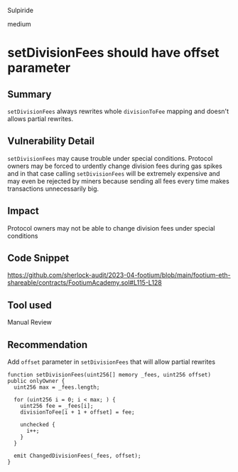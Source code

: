 Sulpiride

medium

# setDivisionFees should have offset parameter

## Summary
`setDivisionFees` always rewrites whole `divisionToFee` mapping and doesn't allows partial rewrites.

## Vulnerability Detail
`setDivisionFees` may cause trouble under special conditions. Protocol owners may be forced to urdently change division fees during gas spikes and in that case calling `setDivisionFees` will be extremely expensive and may even be rejected by miners because sending all fees every time makes transactions unnecessarily big.

## Impact
Protocol owners may not be able to change division fees under special conditions

## Code Snippet
https://github.com/sherlock-audit/2023-04-footium/blob/main/footium-eth-shareable/contracts/FootiumAcademy.sol#L115-L128

## Tool used

Manual Review

## Recommendation
Add `offset` parameter in `setDivisionFees` that will allow partial rewrites

```solidity
function setDivisionFees(uint256[] memory _fees, uint256 offset) public onlyOwner {
  uint256 max = _fees.length;

  for (uint256 i = 0; i < max; ) {
    uint256 fee = _fees[i];
    divisionToFee[i + 1 + offset] = fee;

    unchecked {
      i++;
    }
  }

  emit ChangedDivisionFees(_fees, offset);
}
```